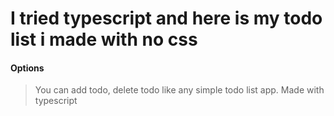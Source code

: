 # I tried typescript and here is my todo list i made with no css

#### Options

> You can add todo, delete todo like any simple todo list app.
> Made with typescript
